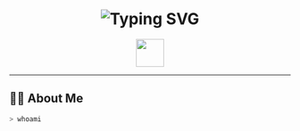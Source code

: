 <!-- GitHub Profile README -->

<!-- Typing SVG Header -->
<h1 align="center">
  <img src="https://readme-typing-svg.demolab.com?font=Fira+Code&weight=600&size=26&pause=1000&center=true&vCenter=true&width=435&lines=Hey+There!+👋;I'm+Praveen+Salame;Engineer+by+Mind+%7C+Developer+by+Passion;Welcome+to+My+World+of+Code!+🚀" alt="Typing SVG" />
</h1>

<p align="center">
  <img src="https://media.giphy.com/media/hvRJCLFzcasrR4ia7z/giphy.gif" width="50px" />
</p>

---

## 🙋‍♂️ About Me

```bash
> whoami
